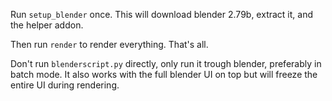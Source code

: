 Run `setup_blender` once. This will download blender 2.79b, extract it, and the helper addon.

Then run `render` to render everything. That's all.

Don't run `blenderscript.py` directly, only run it trough blender, preferably in batch mode. It also works with the full blender UI on top but will freeze the entire UI during rendering.
